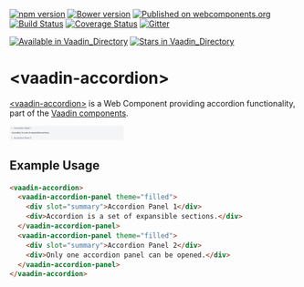 [![npm version](https://badgen.net/npm/v/@vaadin/vaadin-accordion)](https://www.npmjs.com/package/@vaadin/vaadin-accordion)
[![Bower version](https://badgen.net/github/release/vaadin/vaadin-accordion)](https://github.com/vaadin/vaadin-accordion/releases)
[![Published on webcomponents.org](https://img.shields.io/badge/webcomponents.org-published-blue.svg)](https://www.webcomponents.org/element/vaadin/vaadin-accordion)
[![Build Status](https://travis-ci.org/vaadin/vaadin-accordion.svg?branch=master)](https://travis-ci.org/vaadin/vaadin-accordion)
[![Coverage Status](https://coveralls.io/repos/github/vaadin/vaadin-accordion/badge.svg?branch=master)](https://coveralls.io/github/vaadin/vaadin-accordion?branch=master)
[![Gitter](https://badges.gitter.im/Join%20Chat.svg)](https://gitter.im/vaadin/web-components?utm_source=badge&utm_medium=badge&utm_campaign=pr-badge)

[![Available in Vaadin_Directory](https://img.shields.io/vaadin-directory/v/vaadinvaadin-accordion.svg)](https://vaadin.com/directory/component/vaadinvaadin-accordion)
[![Stars in Vaadin_Directory](https://img.shields.io/vaadin-directory/stars/vaadinvaadin-accordion.svg)](https://vaadin.com/directory/component/vaadinvaadin-accordion)

# &lt;vaadin-accordion&gt;

[&lt;vaadin-accordion&gt;](https://vaadin.com/components/vaadin-accordion) is a Web Component providing accordion functionality, part of the [Vaadin components](https://vaadin.com/components).

[<img src="https://raw.githubusercontent.com/vaadin/vaadin-accordion/master/screenshot.png" width="200" alt="Screenshot of vaadin-accordion">](https://vaadin.com/components/vaadin-accordion)

## Example Usage

```html
<vaadin-accordion>
  <vaadin-accordion-panel theme="filled">
    <div slot="summary">Accordion Panel 1</div>
    <div>Accordion is a set of expansible sections.</div>
  </vaadin-accordion-panel>
  <vaadin-accordion-panel theme="filled">
    <div slot="summary">Accordion Panel 2</div>
    <div>Only one accordion panel can be opened.</div>
  </vaadin-accordion-panel>
</vaadin-accordion>
```
